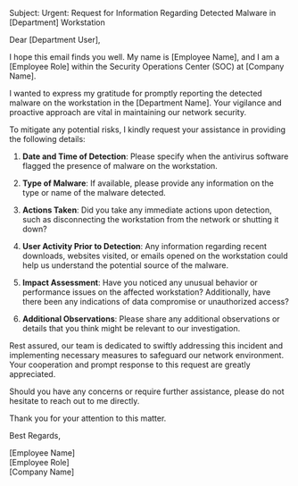Subject: Urgent: Request for Information Regarding Detected Malware in [Department] Workstation

Dear [Department User],

I hope this email finds you well. My name is [Employee Name], and I am a [Employee Role] within the Security Operations Center (SOC) at [Company Name].

I wanted to express my gratitude for promptly reporting the detected malware on the workstation in the [Department Name]. Your vigilance and proactive approach are vital in maintaining our network security.

To mitigate any potential risks, I kindly request your assistance in providing the following details:

1. **Date and Time of Detection**: Please specify when the antivirus software flagged the presence of malware on the workstation.

2. **Type of Malware**: If available, please provide any information on the type or name of the malware detected.

3. **Actions Taken**: Did you take any immediate actions upon detection, such as disconnecting the workstation from the network or shutting it down?

4. **User Activity Prior to Detection**: Any information regarding recent downloads, websites visited, or emails opened on the workstation could help us understand the potential source of the malware.

5. **Impact Assessment**: Have you noticed any unusual behavior or performance issues on the affected workstation? Additionally, have there been any indications of data compromise or unauthorized access?

6. **Additional Observations**: Please share any additional observations or details that you think might be relevant to our investigation.

Rest assured, our team is dedicated to swiftly addressing this incident and implementing necessary measures to safeguard our network environment. Your cooperation and prompt response to this request are greatly appreciated.

Should you have any concerns or require further assistance, please do not hesitate to reach out to me directly.

Thank you for your attention to this matter.

Best Regards,

[Employee Name]  
[Employee Role]  
[Company Name]